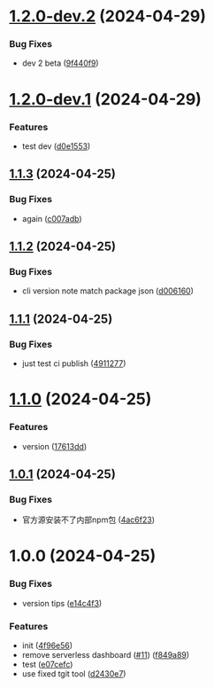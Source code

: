 # [1.2.0-dev.2](http://git.woa.com/darminzhou/serverless-tencent/compare/v1.2.0-dev.1...v1.2.0-dev.2) (2024-04-29)


### Bug Fixes

* dev 2 beta ([9f440f9](http://git.woa.com/darminzhou/serverless-tencent/commit/9f440f95f5658515f6eaaf4a3004e7e2ec31f532))

# [1.2.0-dev.1](http://git.woa.com/darminzhou/serverless-tencent/compare/v1.1.3...v1.2.0-dev.1) (2024-04-29)


### Features

* test dev ([d0e1553](http://git.woa.com/darminzhou/serverless-tencent/commit/d0e1553ff5453692841e740720bd7722359969fc))

## [1.1.3](http://git.woa.com/darminzhou/serverless-tencent/compare/v1.1.2...v1.1.3) (2024-04-25)


### Bug Fixes

* again ([c007adb](http://git.woa.com/darminzhou/serverless-tencent/commit/c007adb38401c84f74db67be9385c2e1fa73a53c))

## [1.1.2](http://git.woa.com/darminzhou/serverless-tencent/compare/v1.1.1...v1.1.2) (2024-04-25)


### Bug Fixes

* cli version note match package json ([d006160](http://git.woa.com/darminzhou/serverless-tencent/commit/d0061600c1d9d6931538bf5ef116831d2c9495ab))

## [1.1.1](http://git.woa.com/darminzhou/serverless-tencent/compare/v1.1.0...v1.1.1) (2024-04-25)


### Bug Fixes

* just test ci publish ([4911277](http://git.woa.com/darminzhou/serverless-tencent/commit/491127715d5031e0bc07bf50a0601aa82b484611))

# [1.1.0](http://git.woa.com/darminzhou/serverless-tencent/compare/v1.0.1...v1.1.0) (2024-04-25)


### Features

* version ([17613dd](http://git.woa.com/darminzhou/serverless-tencent/commit/17613dd771a86379110a61a9ae20340ebd76262f))

## [1.0.1](http://git.woa.com/darminzhou/serverless-tencent/compare/v1.0.0...v1.0.1) (2024-04-25)


### Bug Fixes

* 官方源安装不了内部npm包 ([4ac6f23](http://git.woa.com/darminzhou/serverless-tencent/commit/4ac6f23b4ebd44801c5cc06bdeb80f15388feaa8))

# 1.0.0 (2024-04-25)


### Bug Fixes

* version tips ([e14c4f3](http://git.woa.com/darminzhou/serverless-tencent/commit/e14c4f31b65aa80fc508e0ca943829cfccf7e27d))


### Features

* init ([4f96e56](http://git.woa.com/darminzhou/serverless-tencent/commit/4f96e56dbf80537933aabd0a880d34266a5348de))
* remove serverless dashboard ([#11](http://git.woa.com/darminzhou/serverless-tencent/issues/11)) ([f849a89](http://git.woa.com/darminzhou/serverless-tencent/commit/f849a89bb3a371508ba3065bbc4c2aa42848bbf0))
* test ([e07cefc](http://git.woa.com/darminzhou/serverless-tencent/commit/e07cefcf8a4c339ec73ee4852a81b3e26d41d766))
* use fixed tgit tool ([d2430e7](http://git.woa.com/darminzhou/serverless-tencent/commit/d2430e7aa9a80f0bf07da4583ecc7b08788564bc))
